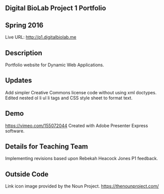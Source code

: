 ## Digital BioLab Project 1 Portfolio
## Spring 2016

Live URL: <http://p1.digitalbiolab.me>

## Description
Portfolio website for Dynamic Web Applications.

## Updates
Add simpler Creative Commons license code without using xml doctypes.
Edited nested ol li ul li tags and CSS style sheet to format text. 

## Demo
https://vimeo.com/155072044
Created with Adobe Presenter Express software.

## Details for Teaching Team
Implementing revisions based upon Rebekah Heacock Jones P1 feedback.

## Outside Code
Link icon image provided by the Noun Project.
https://thenounproject.com/
